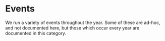 # Events

We run a variety of events throughout the year. Some of these are ad-hoc, and not documented here, but those which occur every year are documented in this category.
